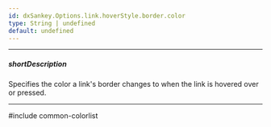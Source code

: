 ```yaml
---
id: dxSankey.Options.link.hoverStyle.border.color
type: String | undefined
default: undefined
---
```

---
##### shortDescription
Specifies the color a link's border changes to when the link is hovered over or pressed.

---
#include common-colorlist